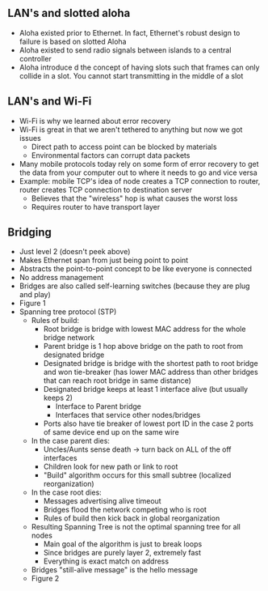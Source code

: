## LAN's and slotted aloha
* Aloha existed prior to Ethernet. In fact, Ethernet's robust design to failure is based on slotted Aloha
* Aloha existed to send radio signals between islands to a central controller
* Aloha introduce d the concept of having slots such that frames can only collide in a slot. You cannot start transmitting in the middle of a slot

## LAN's and Wi-Fi
* Wi-Fi is why we learned about error recovery
* Wi-Fi is great in that we aren't tethered to anything but now we got issues
  * Direct path to access point can be blocked by materials
  * Environmental factors can corrupt data packets
* Many mobile protocols today rely on some form of error recovery to get the data from your computer out to where it needs to go and vice versa
* Example: mobile TCP's idea of node creates a TCP connection to router, router creates TCP connection to destination server
  * Believes that the "wireless" hop is what causes the worst loss
  * Requires router to have transport layer

## Bridging
* Just level 2 (doesn't peek above)
* Makes Ethernet span from just being point to point
* Abstracts the point-to-point concept to be like everyone is connected
* No address management
* Bridges are also called self-learning switches (because they are plug and play)
* Figure 1
* Spanning tree protocol (STP)
  * Rules of build:
    * Root bridge is bridge with lowest MAC address for the whole bridge network
    * Parent bridge is 1 hop above bridge on the path to root from designated bridge
    * Designated bridge is bridge with the shortest path to root bridge and won tie-breaker (has lower MAC address than other bridges that can reach root bridge in same distance)
    * Designated bridge keeps at least 1 interface alive (but usually keeps 2)
      * Interface to Parent bridge
      * Interfaces that service other nodes/bridges
    * Ports also have tie breaker of lowest port ID in the case 2 ports of same device end up on the same wire
  * In the case parent dies: 
    * Uncles/Aunts sense death -> turn back on ALL of the off interfaces
    * Children look for new path or link to root
    * "Build" algorithm occurs for this small subtree (localized reorganization)
  * In the case root dies:
    * Messages advertising alive timeout
    * Bridges flood the network competing who is root
    * Rules of build then kick back in global reorganization 
  * Resulting Spanning Tree is not the optimal spanning tree for all nodes
    * Main goal of the algorithm is just to break loops
    * Since bridges are purely layer 2, extremely fast
    * Everything is exact match on address
  * Bridges "still-alive message" is the hello message
  * Figure 2



